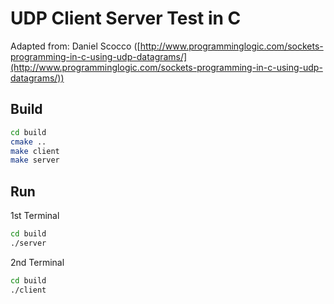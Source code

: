 # UDP Client Server Test in C

Adapted from: Daniel Scocco ([http://www.programminglogic.com/sockets-programming-in-c-using-udp-datagrams/](http://www.programminglogic.com/sockets-programming-in-c-using-udp-datagrams/))

## Build
```bash
cd build
cmake ..
make client
make server
```

## Run
1st Terminal
```bash
cd build
./server
```

2nd Terminal
```bash
cd build
./client
```
